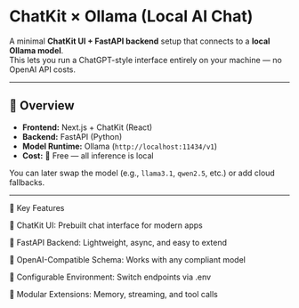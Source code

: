 # ChatKit × Ollama (Local AI Chat)

A minimal **ChatKit UI + FastAPI backend** setup that connects to a **local Ollama model**.  
This lets you run a ChatGPT-style interface entirely on your machine — no OpenAI API costs.

---

## 🧠 Overview

- **Frontend:** Next.js + ChatKit (React)
- **Backend:** FastAPI (Python)
- **Model Runtime:** Ollama (`http://localhost:11434/v1`)
- **Cost:** 💸 Free — all inference is local

You can later swap the model (e.g., `llama3.1`, `qwen2.5`, etc.) or add cloud fallbacks.

---

🔧 Key Features

🔹 ChatKit UI: Prebuilt chat interface for modern apps

🔹 FastAPI Backend: Lightweight, async, and easy to extend

🔹 OpenAI-Compatible Schema: Works with any compliant model

🔹 Configurable Environment: Switch endpoints via .env

🔹 Modular Extensions: Memory, streaming, and tool calls



